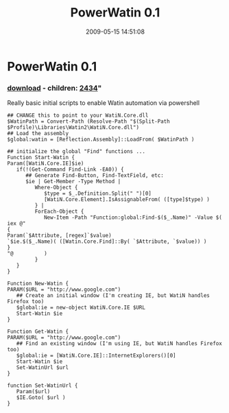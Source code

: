﻿---
pid:            1108
parent:         0
children:       2434
poster:         Joel Bennett
title:          PowerWatin 0.1
date:           2009-05-15 14:51:08
format:         posh
---

# PowerWatin 0.1

### [download](1108.ps1) - children: [2434](2434.md)"

Really basic initial scripts to enable Watin automation via powershell

```posh
## CHANGE this to point to your WatiN.Core.dll
$WatinPath = Convert-Path (Resolve-Path "$(Split-Path $Profile)\Libraries\Watin2\WatiN.Core.dll")
## Load the assembly
$global:watin = [Reflection.Assembly]::LoadFrom( $WatinPath )

## initialize the global "Find" functions ...
Function Start-Watin {
Param([WatiN.Core.IE]$ie)
   if(!(Get-Command Find-Link -EA0)) {
      ## Generate Find-Button, Find-TextField, etc:
      $ie | Get-Member -Type Method |
         Where-Object {
            $type = $_.Definition.Split(" ")[0]
            [WatiN.Core.Element].IsAssignableFrom( ([type]$type) )
         } | 
         ForEach-Object {
            New-Item -Path "Function:global:Find-$($_.Name)" -Value $( iex @"
{
Param(`$Attribute, [regex]`$value)
`$ie.$($_.Name)( ([Watin.Core.Find]::By( `$Attribute, `$value)) )
}
"@          )
         }
   }
}

Function New-Watin {
PARAM($URL = "http://www.google.com")
   ## Create an initial window (I'm creating IE, but WatiN handles Firefox too)
   $global:ie = new-object WatiN.Core.IE $URL
   Start-Watin $ie
}

Function Get-Watin {
PARAM($URL = "http://www.google.com")
   ## Find an existing window (I'm using IE, but WatiN handles Firefox too)
   $global:ie = [WatiN.Core.IE]::InternetExplorers()[0]
   Start-Watin $ie
   Set-WatinUrl $url
}

function Set-WatinUrl {
   Param($url) 
   $IE.Goto( $url )
}

```
